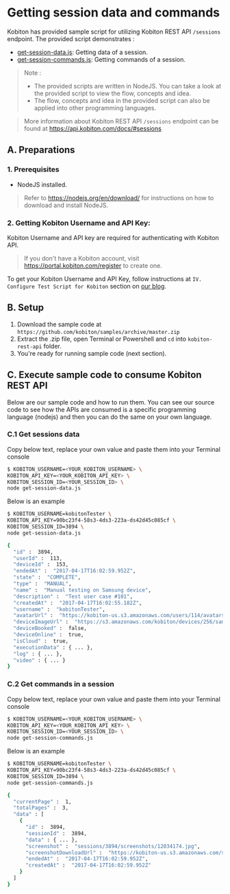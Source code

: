 # Getting session data and commands

Kobiton has provided sample script for utilizing Kobiton REST API `/sessions` endpoint. The provided script demonstrates :
- [get-session-data.js](./get-session-data.js): Getting data of a session.
- [get-session-commands.js](./get-session-commands.js): Getting commands of a session.

> Note : 
> - The provided scripts are written in NodeJS. You can take a look at the provided script to view the flow, concepts and idea.
> - The flow, concepts and idea in the provided script can also be applied into other programming languages.

> More information about Kobiton REST API `/sessions` endpoint can be found at https://api.kobiton.com/docs/#sessions

## A. Preparations
### 1. Prerequisites
- NodeJS installed.
> Refer to https://nodejs.org/en/download/ for instructions on how to download and install NodeJS.

### 2. Getting Kobiton Username and API Key: 
Kobiton Username and API key are required for authenticating with Kobiton API.

> If you don't have a Kobiton account, visit https://portal.kobiton.com/register to create one.

To get your Kobiton Username and API Key, follow instructions at `IV. Configure Test Script for Kobiton` section on [our blog](https://kobiton.com/blog/tutorial/parallel-testing-selenium-webdriver/).

## B. Setup
1. Download the sample code at `https://github.com/kobiton/samples/archive/master.zip`
2. Extract the .zip file, open Terminal or Powershell and `cd` into `kobiton-rest-api` folder.
3. You're ready for running sample code (next section).

## C. Execute sample code to consume Kobiton REST API

Below are our sample code and how to run them. You can see our source code to see how the APIs are consumed is a specific programming language (nodejs) and then you can do the same on your own language.

### C.1 Get sessions data

Copy below text, replace your own value and paste them into your Terminal console

```bash
$ KOBITON_USERNAME=<YOUR_KOBITON_USERNAME> \
KOBITON_API_KEY=<YOUR_KOBITON_API_KEY> \
KOBITON_SESSION_ID=<YOUR_SESSION_ID> \
node get-session-data.js
```

Below is an example

```bash
$ KOBITON_USERNAME=kobitonTester \
KOBITON_API_KEY=90bc23f4-58s3-4ds3-223a-ds42d45c085cf \
KOBITON_SESSION_ID=3894 \
node get-session-data.js

{
  "id" :  3894,
  "userId" :  113,
  "deviceId" :  153,
  "endedAt" :  "2017-04-17T16:02:59.952Z",
  "state" :  "COMPLETE",
  "type" :  "MANUAL",
  "name" :  "Manual testing on Samsung device",
  "description" :  "Test user case #101",
  "createdAt" :  "2017-04-17T16:02:55.182Z",
  "username" :  "kobitonTester",
  "avatarUrl" :  "https://kobiton-us.s3.amazonaws.com/users/114/avatars/149434523123.jpg",
  "deviceImageUrl" :  "https://s3.amazonaws.com/kobiton/devices/256/samsung-galaxy-s6.png",
  "deviceBooked" :  false,
  "deviceOnline" :  true,
  "isCloud" :  true,
  "executionData" : { ... },
  "log" : { ... },
  "video" : { ... }
}
```

### C.2 Get commands in a session

Copy below text, replace your own value and paste them into your Terminal console

```bash
$ KOBITON_USERNAME=<YOUR_KOBITON_USERNAME> \
KOBITON_API_KEY=<YOUR_KOBITON_API_KEY> \
KOBITON_SESSION_ID=<YOUR_SESSION_ID> \
node get-session-commands.js
```

Below is an example

```bash
$ KOBITON_USERNAME=kobitonTester \
KOBITON_API_KEY=90bc23f4-58s3-4ds3-223a-ds42d45c085cf \
KOBITON_SESSION_ID=3894 \
node get-session-commands.js

{
  "currentPage" :  1,
  "totalPages" :  3,
  "data" : [
    {
      "id" :  3894,
      "sessionId" :  3894,
      "data" : { ... },
      "screenshot" :  "sessions/3894/screenshots/12034174.jpg",
      "screenshotDownloadUrl" :  "https://kobiton-us.s3.amazonaws.com/sessions/3894/screenshots/12034174.jpg?AWSAccessKeyId=AKIAINNNJIBOGNOGWBJQ&amp;Expires=1500285830&amp;Signature=4BMnjDB%2BPbw6sypKPl5DBOAeaUU%3D&amp;response-cache-control=max-age%3D86400",
      "endedAt" :  "2017-04-17T16:02:59.952Z",
      "createdAt" :  "2017-04-17T16:02:59.952Z"
    }
  ]
}
```